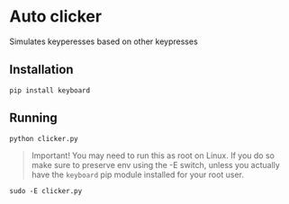 # Auto clicker

Simulates keyperesses based on other keypresses

## Installation

```
pip install keyboard
``` 

## Running

```
python clicker.py
``` 

>Important! You may need to run this as root on Linux. If you do so make sure to preserve env using the -E switch, unless you actually have the `keyboard` pip module installed for your root user.

```
sudo -E clicker.py
```

